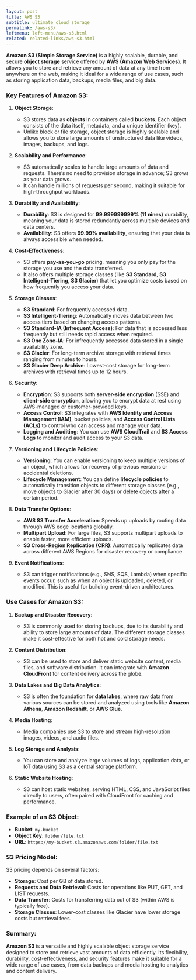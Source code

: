 ```yaml
---
layout: post
title: AWS S3
subtitle: ultimate cloud storage
permalink: /aws-s3/
leftmenu: left-menu/aws-s3.html
related: related-links/aws-s3.html
---
```



**Amazon S3 (Simple Storage Service)** is a highly scalable, durable, and secure **object storage** service offered by **AWS (Amazon Web Services)**. It allows you to store and retrieve any amount of data at any time from anywhere on the web, making it ideal for a wide range of use cases, such as storing application data, backups, media files, and big data.

### Key Features of Amazon S3:

1. **Object Storage**:
   - S3 stores data as **objects** in containers called **buckets**. Each object consists of the data itself, metadata, and a unique identifier (key).
   - Unlike block or file storage, object storage is highly scalable and allows you to store large amounts of unstructured data like videos, images, backups, and logs.

2. **Scalability and Performance**:
   - S3 automatically scales to handle large amounts of data and requests. There’s no need to provision storage in advance; S3 grows as your data grows.
   - It can handle millions of requests per second, making it suitable for high-throughput workloads.

3. **Durability and Availability**:
   - **Durability**: S3 is designed for **99.999999999% (11 nines)** durability, meaning your data is stored redundantly across multiple devices and data centers.
   - **Availability**: S3 offers **99.99% availability**, ensuring that your data is always accessible when needed.

4. **Cost-Effectiveness**:
   - S3 offers **pay-as-you-go** pricing, meaning you only pay for the storage you use and the data transferred.
   - It also offers multiple storage classes (like **S3 Standard**, **S3 Intelligent-Tiering**, **S3 Glacier**) that let you optimize costs based on how frequently you access your data.

5. **Storage Classes**:
   - **S3 Standard**: For frequently accessed data.
   - **S3 Intelligent-Tiering**: Automatically moves data between two access tiers based on changing access patterns.
   - **S3 Standard-IA (Infrequent Access)**: For data that is accessed less frequently but still needs rapid access when required.
   - **S3 One Zone-IA**: For infrequently accessed data stored in a single availability zone.
   - **S3 Glacier**: For long-term archive storage with retrieval times ranging from minutes to hours.
   - **S3 Glacier Deep Archive**: Lowest-cost storage for long-term archives with retrieval times up to 12 hours.

6. **Security**:
   - **Encryption**: S3 supports both **server-side encryption** (SSE) and **client-side encryption**, allowing you to encrypt data at rest using AWS-managed or customer-provided keys.
   - **Access Control**: S3 integrates with **AWS Identity and Access Management (IAM)**, bucket policies, and **Access Control Lists (ACLs)** to control who can access and manage your data.
   - **Logging and Auditing**: You can use **AWS CloudTrail** and **S3 Access Logs** to monitor and audit access to your S3 data.

7. **Versioning and Lifecycle Policies**:
   - **Versioning**: You can enable versioning to keep multiple versions of an object, which allows for recovery of previous versions or accidental deletions.
   - **Lifecycle Management**: You can define **lifecycle policies** to automatically transition objects to different storage classes (e.g., move objects to Glacier after 30 days) or delete objects after a certain period.

8. **Data Transfer Options**:
   - **AWS S3 Transfer Acceleration**: Speeds up uploads by routing data through AWS edge locations globally.
   - **Multipart Upload**: For large files, S3 supports multipart uploads to enable faster, more efficient uploads.
   - **S3 Cross-Region Replication (CRR)**: Automatically replicates data across different AWS Regions for disaster recovery or compliance.

9. **Event Notifications**:
   - S3 can trigger notifications (e.g., SNS, SQS, Lambda) when specific events occur, such as when an object is uploaded, deleted, or modified. This is useful for building event-driven architectures.

### Use Cases for Amazon S3:

1. **Backup and Disaster Recovery**:
   - S3 is commonly used for storing backups, due to its durability and ability to store large amounts of data. The different storage classes make it cost-effective for both hot and cold storage needs.

2. **Content Distribution**:
   - S3 can be used to store and deliver static website content, media files, and software distribution. It can integrate with **Amazon CloudFront** for content delivery across the globe.

3. **Data Lakes and Big Data Analytics**:
   - S3 is often the foundation for **data lakes**, where raw data from various sources can be stored and analyzed using tools like **Amazon Athena**, **Amazon Redshift**, or **AWS Glue**.

4. **Media Hosting**:
   - Media companies use S3 to store and stream high-resolution images, videos, and audio files.

5. **Log Storage and Analysis**:
   - You can store and analyze large volumes of logs, application data, or IoT data using S3 as a central storage platform.

6. **Static Website Hosting**:
   - S3 can host static websites, serving HTML, CSS, and JavaScript files directly to users, often paired with CloudFront for caching and performance.

### Example of an S3 Object:

- **Bucket**: `my-bucket`
- **Object Key**: `folder/file.txt`
- **URL**: `https://my-bucket.s3.amazonaws.com/folder/file.txt`

### S3 Pricing Model:
S3 pricing depends on several factors:
   - **Storage**: Cost per GB of data stored.
   - **Requests and Data Retrieval**: Costs for operations like PUT, GET, and LIST requests.
   - **Data Transfer**: Costs for transferring data out of S3 (within AWS is typically free).
   - **Storage Classes**: Lower-cost classes like Glacier have lower storage costs but retrieval fees.

### Summary:

**Amazon S3** is a versatile and highly scalable object storage service designed to store and retrieve vast amounts of data efficiently. Its flexibility, durability, cost-effectiveness, and security features make it suitable for a wide range of use cases, from data backups and media hosting to analytics and content delivery.
